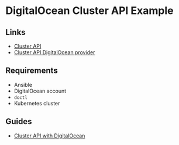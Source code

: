 # DigitalOcean Cluster API Example

## Links

- [Cluster API](https://cluster-api.sigs.k8s.io/)
- [Cluster API DigitalOcean provider](https://github.com/kubernetes-sigs/cluster-api-provider-digitalocean/)

## Requirements

- Ansible
- DigitalOcean account
- `doctl`
- Kubernetes cluster

## Guides

- [Cluster API with DigitalOcean](https://github.com/kubernetes-sigs/cluster-api-provider-digitalocean/blob/main/docs/getting-started.md)
